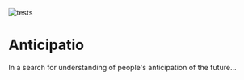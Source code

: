 ![tests](https://github.com/maciejskorski/anticipatio/actions/workflows/build_test.yml/badge.svg)

# Anticipatio
In a search for understanding of people's anticipation of the future...
